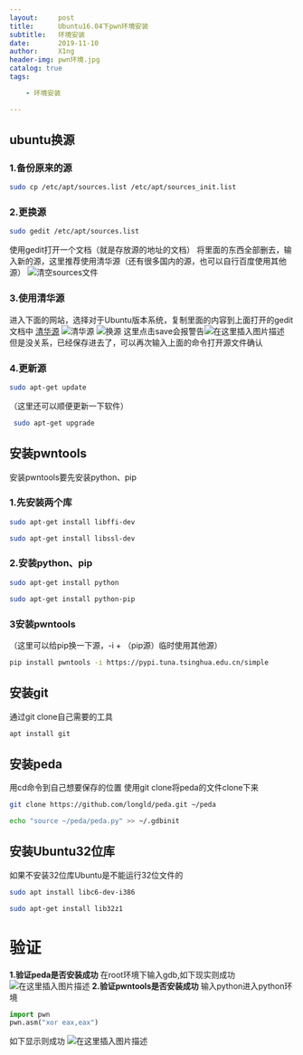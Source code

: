 ```yaml
---
layout:     post
title:      Ubuntu16.04下pwn环境安装
subtitle:   环境安装
date:       2019-11-10
author:     X1ng
header-img: pwn环境.jpg
catalog: true
tags:

    - 环境安装

---
```


## ubuntu换源
###  1.备份原来的源

```bash
sudo cp /etc/apt/sources.list /etc/apt/sources_init.list
```
###  2.更换源

```bash
sudo gedit /etc/apt/sources.list
```
使用gedit打开一个文档（就是存放源的地址的文档）
将里面的东西全部删去，输入新的源，这里推荐使用清华源（还有很多国内的源，也可以自行百度使用其他源）
![清空sources文件](https://img-blog.csdnimg.cn/20191110202055509.png?x-oss-process=image/watermark,type_ZmFuZ3poZW5naGVpdGk,shadow_10,text_aHR0cHM6Ly9ibG9nLmNzZG4ubmV0L3dqeF8xMTAyMTE=,size_16,color_FFFFFF,t_70)

### 3.使用清华源

进入下面的网站，选择对于Ubuntu版本系统，复制里面的内容到上面打开的gedit文档中
[清华源](https://mirrors.tuna.tsinghua.edu.cn/help/ubuntu/?spm=a2c4e.10696291.0.0.502319a4Niy7Ii)
![清华源](https://img-blog.csdnimg.cn/20191110202421265.png?x-oss-process=image/watermark,type_ZmFuZ3poZW5naGVpdGk,shadow_10,text_aHR0cHM6Ly9ibG9nLmNzZG4ubmV0L3dqeF8xMTAyMTE=,size_16,color_FFFFFF,t_70)
![换源](https://img-blog.csdnimg.cn/20191110202517812.png?x-oss-process=image/watermark,type_ZmFuZ3poZW5naGVpdGk,shadow_10,text_aHR0cHM6Ly9ibG9nLmNzZG4ubmV0L3dqeF8xMTAyMTE=,size_16,color_FFFFFF,t_70)
这里点击save会报警告![在这里插入图片描述](https://img-blog.csdnimg.cn/20191110203155884.png)
但是没关系，已经保存进去了，可以再次输入上面的命令打开源文件确认

### 4.更新源

```bash
sudo apt-get update
```
（这里还可以顺便更新一下软件）

```bash
 sudo apt-get upgrade
```

## 安装pwntools
安装pwntools要先安装python、pip

### 1.先安装两个库

```bash
sudo apt-get install libffi-dev
```

```bash
sudo apt-get install libssl-dev
```
### 2.安装python、pip

```bash
sudo apt-get install python
```

```bash
sudo apt-get install python-pip
```
### 3安装pwntools

（这里可以给pip换一下源，-i + （pip源）临时使用其他源）

```bash
pip install pwntools -i https://pypi.tuna.tsinghua.edu.cn/simple
```

## 安装git
通过git clone自己需要的工具
```bash
apt install git
```

## 安装peda
用cd命令到自己想要保存的位置 使用git clone将peda的文件clone下来

```bash
git clone https://github.com/longld/peda.git ~/peda
```

```bash
echo "source ~/peda/peda.py" >> ~/.gdbinit
```

## 安装Ubuntu32位库
如果不安装32位库Ubuntu是不能运行32位文件的

```bash
sudo apt install libc6-dev-i386
```

```bash
sudo apt-get install lib32z1
```

# 验证
**1.验证peda是否安装成功**
在root环境下输入gdb,如下现实则成功
![在这里插入图片描述](https://img-blog.csdnimg.cn/20191110212240499.png?x-oss-process=image/watermark,type_ZmFuZ3poZW5naGVpdGk,shadow_10,text_aHR0cHM6Ly9ibG9nLmNzZG4ubmV0L3dqeF8xMTAyMTE=,size_16,color_FFFFFF,t_70)
**2.验证pwntools是否安装成功**
输入python进入python环境

```python
import pwn
pwn.asm("xor eax,eax")
```
如下显示则成功
![在这里插入图片描述](https://img-blog.csdnimg.cn/20191110211753697.png?x-oss-process=image/watermark,type_ZmFuZ3poZW5naGVpdGk,shadow_10,text_aHR0cHM6Ly9ibG9nLmNzZG4ubmV0L3dqeF8xMTAyMTE=,size_16,color_FFFFFF,t_70)